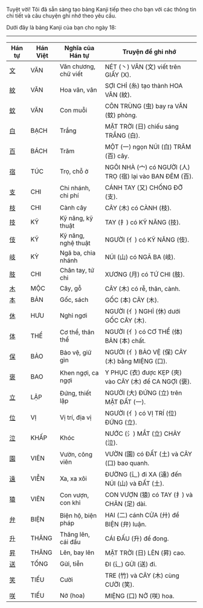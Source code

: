 Tuyệt vời\! Tôi đã sẵn sàng tạo bảng Kanji tiếp theo cho bạn với các thông tin chi tiết và câu chuyện ghi nhớ theo yêu cầu.

Dưới đây là bảng Kanji của bạn cho ngày 18:

-----

| Hán tự | Hán Việt | Nghĩa của Hán tự | Truyện để ghi nhớ |
|---|---|---|---|
| [文](https://mazii.net/vi-VN/search/kanji/javi/%E6%96%87) | VĂN | Văn chương, chữ viết | NÉT (丶) VĂN (文) viết trên GIẤY (X). |
| [紋](https://mazii.net/vi-VN/search/kanji/javi/%E7%B4%8B) | VĂN | Hoa văn, vân | SỢI CHỈ (糸) tạo thành HOA VĂN (紋). |
| [蚊](https://mazii.net/vi-VN/search/kanji/javi/%E8%9A%8A) | VĂN | Con muỗi | CÔN TRÙNG (虫) bay ra VĂN (蚊) phòng. |
| [白](https://mazii.net/vi-VN/search/kanji/javi/%E7%99%BD) | BẠCH | Trắng | MẶT TRỜI (日) chiếu sáng TRẮNG (白). |
| [百](https://mazii.net/vi-VN/search/kanji/javi/%E7%99%BE) | BÁCH | Trăm | MỘT (一) ngọn NÚI (白) TRĂM (百) cây. |
| [宿](https://mazii.net/vi-VN/search/kanji/javi/%E5%AE%BF) | TÚC | Trọ, chỗ ở | NGÔI NHÀ (宀) có NGƯỜI (人) TRỌ (宿) lại vào BAN ĐÊM (百). |
| [支](https://mazii.net/vi-VN/search/kanji/javi/%E6%94%AF) | CHI | Chi nhánh, chi phí | CÁNH TAY (又) CHỐNG ĐỠ (支). |
| [枝](https://mazii.net/vi-VN/search/kanji/javi/%E6%9E%9D) | CHI | Cành cây | CÂY (木) có CÀNH (枝). |
| [技](https://mazii.net/vi-VN/search/kanji/javi/%E6%8A%80) | KỸ | Kỹ năng, kỹ thuật | TAY (扌) có KỸ NĂNG (技). |
| [伎](https://mazii.net/vi-VN/search/kanji/javi/%E4%BC%8E) | KỸ | Kỹ năng, nghệ thuật | NGƯỜI (亻) có KỸ NĂNG (伎). |
| [岐](https://mazii.net/vi-VN/search/kanji/javi/%E5%B2%90) | KỲ | Ngã ba, chia nhánh | NÚI (山) có NGÃ BA (岐). |
| [肢](https://mazii.net/vi-VN/search/kanji/javi/%E8%82%A2) | CHI | Chân tay, tứ chi | XƯƠNG (月) có TỨ CHI (肢). |
| [木](https://mazii.net/vi-VN/search/kanji/javi/%E6%9C%A8) | MỘC | Cây, gỗ | CÂY (木) có rễ, thân, cành. |
| [本](https://mazii.net/vi-VN/search/kanji/javi/%E6%9C%AC) | BẢN | Gốc, sách | GỐC (本) CÂY (木). |
| [休](https://mazii.net/vi-VN/search/kanji/javi/%E4%BC%91) | HƯU | Nghỉ ngơi | NGƯỜI (亻) NGHỈ (休) dưới GỐC CÂY (木). |
| [体](https://mazii.net/vi-VN/search/kanji/javi/%E4%BD%93) | THỂ | Cơ thể, thân thể | NGƯỜI (亻) có CƠ THỂ (体) BẢN (本) chất. |
| [保](https://mazii.net/vi-VN/search/kanji/javi/%E4%BF%9D) | BẢO | Bảo vệ, giữ gìn | NGƯỜI (亻) BẢO VỆ (保) CÂY (木) bằng MIỆNG (口). |
| [褒](https://mazii.net/vi-VN/search/kanji/javi/%E8%A4%92) | BAO | Khen ngợi, ca ngợi | Y PHỤC (衣) được KẸP (夾) vào CÂY (木) để CA NGỢI (褒). |
| [立](https://mazii.net/vi-VN/search/kanji/javi/%E7%AB%8B) | LẬP | Đứng, thiết lập | NGƯỜI (大) ĐỨNG (立) trên MẶT ĐẤT (一). |
| [位](https://mazii.net/vi-VN/search/kanji/javi/%E4%BD%8D) | VỊ | Vị trí, địa vị | NGƯỜI (亻) có VỊ TRÍ (位) ĐỨNG (立). |
| [泣](https://mazii.net/vi-VN/search/kanji/javi/%E6%B3%A3) | KHẤP | Khóc | NƯỚC (氵) MẮT (立) CHẢY (泣). |
| [園](https://mazii.net/vi-VN/search/kanji/javi/%E5%9C%92) | VIÊN | Vườn, công viên | VƯỜN (園) có ĐẤT (土) và CÂY (口) bao quanh. |
| [遠](https://mazii.net/vi-VN/search/kanji/javi/%E9%81%A0) | VIỄN | Xa, xa xôi | ĐƯỜNG (辶) đi XA (遠) đến NÚI (山) và ĐẤT (土). |
| [猿](https://mazii.net/vi-VN/search/kanji/javi/%E7%8C%BF) | VIÊN | Con vượn, con khỉ | CON VƯỢN (猿) có TAY (扌) và CHÂN (足) dài. |
| [弁](https://mazii.net/vi-VN/search/kanji/javi/%E5%BC%81) | BIỆN | Biện hộ, biện pháp | HAI (二) cánh CỬA (廾) để BIỆN (弁) luận. |
| [升](https://mazii.net/vi-VN/search/kanji/javi/%E5%8D%87) | THĂNG | Thăng lên, cái đấu | CÁI ĐẤU (升) để đong. |
| [昇](https://mazii.net/vi-VN/search/kanji/javi/%E6%98%87) | THĂNG | Lên, bay lên | MẶT TRỜI (日) LÊN (昇) cao. |
| [送](https://mazii.net/vi-VN/search/kanji/javi/%E9%80%81) | TỐNG | Gửi, tiễn | ĐI (辶) GỬI (送) đi. |
| [笑](https://mazii.net/vi-VN/search/kanji/javi/%E7%AC%91) | TIẾU | Cười | TRE (竹) và CÂY (木) cùng CƯỜI (笑). |
| [咲](https://mazii.net/vi-VN/search/kanji/javi/%E5%92%B2) | TIẾU | Nở (hoa) | MIỆNG (口) NỞ (咲) hoa. |

